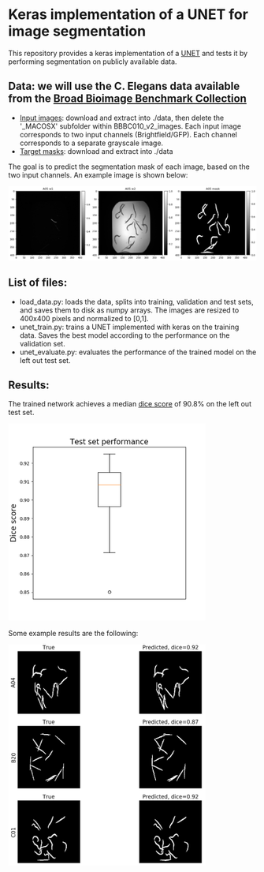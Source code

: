 
# Keras implementation of a UNET for image segmentation

This repository provides a keras implementation of a [UNET](https://arxiv.org/abs/1505.04597) and tests it by performing segmentation on publicly available data.

## Data: we will use the C. Elegans data available from the [Broad Bioimage Benchmark Collection](http://localhost:8888/tree/Documents/PhD/Py_files/github_repos/keras_UNET_segmentation)

- [Input images](https://data.broadinstitute.org/bbbc/BBBC010/BBBC010_v2_images.zip): download and extract into ./data, then delete the '\_MACOSX' subfolder within BBBC010_v2_images. Each input image corresponds to two input channels (Brightfield/GFP). Each channel corresponds to a separate grayscale image.
- [Target masks](https://data.broadinstitute.org/bbbc/BBBC010/BBBC010_v1_foreground.zip): download and extract into ./data

The goal is to predict the segmentation mask of each image, based on the two input channels. An example image is shown below:

![demo image](./example_image.png)

## List of files:
- load_data.py: loads the data, splits into training, validation and test sets, and saves them to disk as numpy arrays. The images are resized to 400x400 pixels and normalized to [0,1].
- unet_train.py: trains a UNET implemented with keras on the training data. Saves the best model according to the performance on the validation set.
- unet_evaluate.py: evaluates the performance of the trained model on the left out test set.

## Results:

The trained network achieves a median [dice score](https://en.wikipedia.org/wiki/S%C3%B8rensen%E2%80%93Dice_coefficient) of 90.8% on the left out test set.

<img src="./test_set_dice.png" alt="dice" width="400"/>

Some example results are the following:

<img src="./test_set_predictions_cropped.png" alt="dice" width="400"/>

